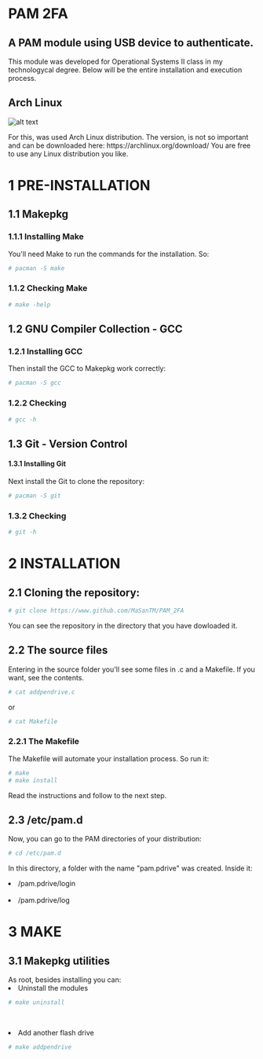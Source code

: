 <h1>PAM 2FA</h1> 
<h2>A PAM module using USB device to authenticate.</h2>
<p>This module was developed for Operational Systems II class in my technologycal degree. Below will be the entire installation and execution process.</p>
<h2>Arch Linux</h2>
<img src="https://archlinux.org/static/logos/archlinux-logo-dark-90dpi.ebdee92a15b3.png" alt="alt text"
 width="" height="">
 <p>For this, was used Arch Linux distribution. The version, is not so important and can be downloaded here: https://archlinux.org/download/ You are free to use any Linux distribution you like.</p>

<h1>1 PRE-INSTALLATION</h1>
<h2>1.1 Makepkg</h2>
<h3>1.1.1 Installing Make</h3>

You'll need Make to run the commands for the installation. So:
```bash
# pacman -S make
```
<h3>1.1.2 Checking Make</h3>

```bash
# make -help
```
<h2>1.2 GNU Compiler Collection - GCC</h2>
<h3>1.2.1 Installing GCC</h3>
Then install the GCC to Makepkg work correctly:

```bash
# pacman -S gcc
```
<h3>1.2.2 Checking</h3>

```bash
# gcc -h
```

<h2>1.3 Git - Version Control</h2>
<h4>1.3.1 Installing Git</h4>
Next install the Git to clone the repository:

```bash
# pacman -S git
```

<h3>1.3.2 Checking</h3>

```bash
# git -h
```

<h1>2 INSTALLATION</h1>
<h2>2.1 Cloning the repository:</h2>

```bash
# git clone https://www.github.com/MaSanTM/PAM_2FA
```

You can see the repository in the directory that you have dowloaded it.
<h2>2.2 The source files</h2>
Entering in the source folder you'll see some files in .c and a Makefile. If you want, see the contents.

```bash
# cat addpendrive.c
```

or

```bash
# cat Makefile
```

<h3>2.2.1 The Makefile</h3>
The Makefile will automate your installation process. So run it:

```bash
# make 
# make install 
```
Read the instructions and follow to the next step.

<h2>2.3 /etc/pam.d </h2>
Now, you can go to the PAM directories of your distribution:

```bash
# cd /etc/pam.d
```
In this directory, a folder with the name "pam.pdrive" was created. Inside it:
<br><li>/pam.pdrive/login</li>
<br><li>/pam.pdrive/log</li>

<h1>3 MAKE</h1>
<h2>3.1 Makepkg utilities</h2>
As root, besides installing you can:
<br><li>Uninstall the modules</li>

```bash
# make uninstall
```

<br><li>Add another flash drive</li>

```bash
# make addpendrive
```